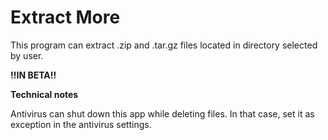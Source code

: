 # Extract More

This program can extract .zip and .tar.gz files located in directory selected by user.

**!!IN BETA!!**

**Technical notes**

Antivirus can shut down this app while deleting files. In that case, set it as exception in the antivirus settings.
